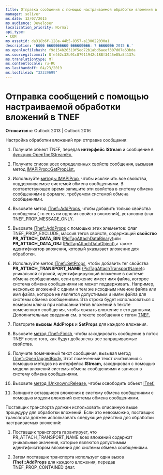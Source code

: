 ```yaml
---
title: Отправка сообщений с помощью настраиваемой обработки вложений в TNEF
manager: soliver
ms.date: 12/07/2015
ms.audience: Developer
localization_priority: Normal
api_type:
- COM
ms.assetid: da318b6f-128a-44b5-8357-a130022030a1
description: '���� ���������� ���������: 7 ������� 2015 �.'
ms.openlocfilehash: f9d154b26319f5ed72b1abd6aeef307d07a63bda
ms.sourcegitcommit: 8fe462c32b91c87911942c188f3445e85a54137c
ms.translationtype: MT
ms.contentlocale: ru-RU
ms.lasthandoff: 04/23/2019
ms.locfileid: "32339699"
---
```

# <a name="sending-messages-by-using-tnef-custom-attachment-processing"></a>Отправка сообщений с помощью настраиваемой обработки вложений в TNEF

 
  
**Относится к**: Outlook 2013 | Outlook 2016 
  
Настройка обработки вложений при отправке сообщения:
  
1. Получите объект TNEF, передав **интерфейс IStream** и сообщение в [функцию OpenTnefStreamEx.](opentnefstreamex.md) 
    
2. Получите список всех определенных свойств сообщения, вызывая метод [IMAPIProp::GetPropList.](imapiprop-getproplist.md) 
    
3. Используйте [методы IMAPIProp,](imapipropiunknown.md) чтобы исключить все свойства, поддерживаемые системой обмена сообщениями. В соответствующее время запишите эти свойства в систему обмена сообщениями в формате, требуемом системой обмена сообщениями. 
    
4. Вызовите метод [ITnef::AddProps,](itnef-addprops.md) чтобы добавить только свойства сообщения ( то есть ни одно из свойств вложений), установив флаг TNEF_PROP_MESSAGE_ONLY. 
    
5. Вызовите [ITnef::AddProps](itnef-addprops.md) с помощью этих элементов: флаг TNEF_PROP_EXCLUDE, массив тегов свойств, содержащий **свойство PR_ATTACH_DATA_BIN** ([PidTagAttachDataBinary)](pidtagattachdatabinary-canonical-property.md)или **PR_ATTACH_DATA_OBJ** ([PidTagAttachDataObject),](pidtagattachdataobject-canonical-property.md)а также идентификатор вложения, который указывает вложение для обработки.
    
6. Используйте метод [ITnef::SetProps,](itnef-setprops.md) чтобы добавить тег свойства **PR_ATTACH_TRANSPORT_NAME** [(PidTagAttachTransportName)](pidtagattachtransportname-canonical-property.md)с уникальной строкой, идентифицирующий вложение в системе обмена сообщениями, если вложение имеет имя файла, которое система обмена сообщениями не может поддерживать. Например, несколько вложений с одним и тем же исходным именом файла или имя файла, которое не является допустимым и имям файла для системы обмена сообщениями. Эта строка будет использоваться с номером ключа при написании тегов вложений в тексте помеченного сообщения, чтобы связать вложение с его данными. Дополнительные сведения см. в тексте сообщения с тегом [TNEF.](tnef-tagged-message-text.md)
    
7. Повторите **вызовы AddProps** и **SetProps** для каждого вложения. 
    
8. Вызовите [метод ITnef::Finish,](itnef-finish.md) чтобы закодировать сообщение в поток TNEF после того, как будут добавлены все запрашиваемые свойства. 
    
9. Получите помеченный текст сообщения, вызывая метод [ITnef::OpenTaggedBody.](itnef-opentaggedbody.md) Этот помеченный текст считывания с помощью методов из интерфейса **IStream,** закодирован с помощью модели вложений системы обмена сообщениями и записан в систему обмена сообщениями. 
    
10. Вызовите [метод IUnknown::Release,](https://msdn.microsoft.com/library/4b494c6f-f0ee-4c35-ae45-ed956f40dc7a%28Office.15%29.aspx) чтобы освободить объект [ITnef.](itnefiunknown.md) 
    
11. Запишите оставшиеся вложения в систему обмена сообщениями с помощью модели вложений системы обмена сообщениями.
    
Поставщик транспорта должен использовать описанную выше процедуру для обработки вложений. Если это невозможно, поставщик транспорта должен использовать следующие действия для обработки настраиваемых вложений:
  
1. Поставщик транспорта гарантирует,  что PR_ATTACH_TRANSPORT_NAME всех вложений содержат уникальные значения, которые являются допустимым идентификатором вложений для системы обмена сообщениями. 
    
2. Затем поставщик транспорта использует один вызов **ITnef::AddProps** для каждого вложения, передав TNEF_PROP_CONTAINED флаг. 
    

